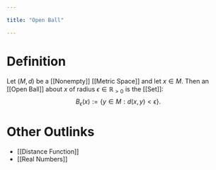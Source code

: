 ```yaml
---

title: "Open Ball"

---
```

# Definition
Let $(M, d)$ be a [[Nonempty]] [[Metric Space]] and let $x \in M$. Then an [[Open Ball]] about $x$ of radius $\epsilon \in \mathbb{R}_{>0}$ is the [[Set]]:
$$B_{\epsilon}(x) := \{y \in M : d(x,y) < \epsilon\}.$$
# Other Outlinks
- [[Distance Function]]
- [[Real Numbers]]